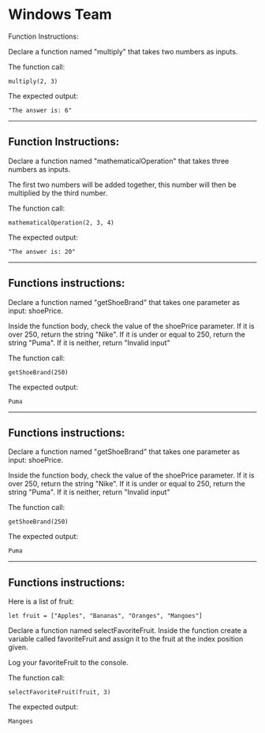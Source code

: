 # Windows Team

Function Instructions:

Declare a function named "multiply" that takes two numbers as inputs.

The function call:

`multiply(2, 3)` 

The expected output:

`"The answer is: 6"`

-----------------------------

## Function Instructions:

Declare a function named "mathematicalOperation" that takes three numbers as inputs.

The first two numbers will be added together, this number will then be multiplied by the third number.

The function call:

`mathematicalOperation(2, 3, 4)` 

The expected output:

`"The answer is: 20"`

-------------------------

## Functions instructions:

Declare a function named "getShoeBrand" that takes one parameter as input: shoePrice.

Inside the function body, check the value of the shoePrice parameter. If it is over 250, return the string "Nike". If it is under or equal to 250, return the string "Puma". If it is neither, return "Invalid input"

The function call:

`getShoeBrand(250)` 

The expected output:

`Puma`

-------------------------

## Functions instructions:

Declare a function named "getShoeBrand" that takes one parameter as input: shoePrice.

Inside the function body, check the value of the shoePrice parameter. If it is over 250, return the string "Nike". If it is under or equal to 250, return the string "Puma". If it is neither, return "Invalid input"

The function call:

`getShoeBrand(250)` 

The expected output:

`Puma`

-------------------------

## Functions instructions:

Here is a list of fruit:
```
let fruit = ["Apples", "Bananas", "Oranges", "Mangoes"]
```
Declare a function named selectFavoriteFruit. Inside the function create a variable called favoriteFruit and assign it to the fruit at the index position given.

Log your favoriteFruit to the console.

The function call:

`selectFavoriteFruit(fruit, 3)` 

The expected output:

`Mangoes`